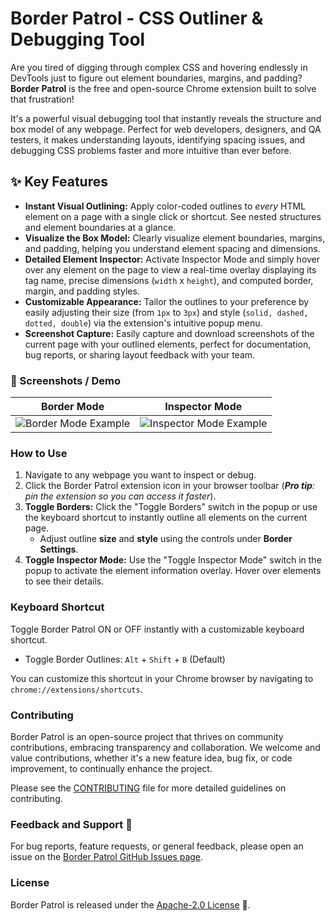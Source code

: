 # Border Patrol - CSS Outliner & Debugging Tool

Are you tired of digging through complex CSS and hovering endlessly in DevTools just to figure out element boundaries, margins, and padding? **Border Patrol** is the free and open-source Chrome extension built to solve that frustration!

It's a powerful visual debugging tool that instantly reveals the structure and box model of any webpage. Perfect for web developers, designers, and QA testers, it makes understanding layouts, identifying spacing issues, and debugging CSS problems faster and more intuitive than ever before.

## ✨ Key Features

- **Instant Visual Outlining:** Apply color-coded outlines to _every_ HTML element on a page with a single click or shortcut. See nested structures and element boundaries at a glance.
- **Visualize the Box Model:** Clearly visualize element boundaries, margins, and padding, helping you understand element spacing and dimensions.
- **Detailed Element Inspector:** Activate Inspector Mode and simply hover over any element on the page to view a real-time overlay displaying its tag name, precise dimensions (`width` x `height`), and computed border, margin, and padding styles.
- **Customizable Appearance:** Tailor the outlines to your preference by easily adjusting their size (from `1px` to `3px`) and style (`solid, dashed, dotted, double`) via the extension's intuitive popup menu.
- **Screenshot Capture:** Easily capture and download screenshots of the current page with your outlined elements, perfect for documentation, bug reports, or sharing layout feedback with your team.

### 📸 Screenshots / Demo

|                                               Border Mode                                               |                                               Inspector Mode                                               |
| :-----------------------------------------------------------------------------------------------------: | :--------------------------------------------------------------------------------------------------------: |
| ![Border Mode Example](https://github.com/user-attachments/assets/9f4be5bf-344b-4ce1-999c-c7078b1b807c) | ![Inspector Mode Example](https://github.com/user-attachments/assets/c72c259b-8638-4ad0-a12b-0d2938d92679) |

### How to Use

1.  Navigate to any webpage you want to inspect or debug.
2.  Click the Border Patrol extension icon in your browser toolbar (_**Pro tip**: pin the extension so you can access it faster_).
3.  **Toggle Borders:** Click the "Toggle Borders" switch in the popup or use the keyboard shortcut to instantly outline all elements on the current page.
    - Adjust outline **size** and **style** using the controls under **Border Settings**.
4.  **Toggle Inspector Mode:** Use the "Toggle Inspector Mode" switch in the popup to activate the element information overlay. Hover over elements to see their details.

### Keyboard Shortcut

Toggle Border Patrol ON or OFF instantly with a customizable keyboard shortcut.

- Toggle Border Outlines: `Alt` + `Shift` + `B` (Default)

You can customize this shortcut in your Chrome browser by navigating to `chrome://extensions/shortcuts`.

### Contributing

Border Patrol is an open-source project that thrives on community contributions, embracing transparency and collaboration. We welcome and value contributions, whether it's a new feature idea, bug fix, or code improvement, to continually enhance the project.

Please see the [CONTRIBUTING](CONTRIBUTING.md) file for more detailed guidelines on contributing.

### Feedback and Support 💬

For bug reports, feature requests, or general feedback, please open an issue on the [Border Patrol GitHub Issues page](https://github.com/craigsavage/border-patrol/issues).

### License

Border Patrol is released under the [Apache-2.0 License](https://github.com/craigsavage/border-patrol/blob/main/LICENSE) 📄.
